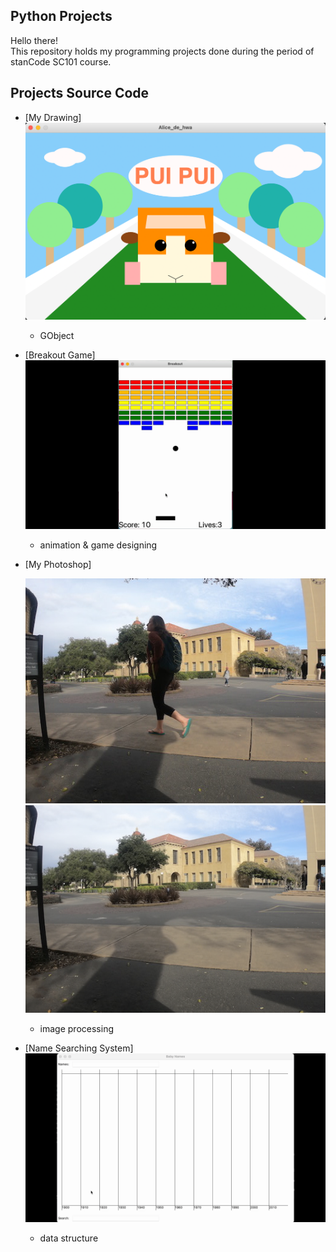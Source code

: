 ## Python Projects
Hello there!\
This repository holds my programming projects done during the period of stanCode SC101 course.

## Projects Source Code
* [My Drawing]
  ![image](https://github.com/alicejuancc/pythonProject/blob/main/pic/drawing.png)
  * GObject
    
* [Breakout Game]
  ![image](https://github.com/alicejuancc/pythonProject/blob/main/pic/breakOut.gif)
  * animation & game designing

* [My Photoshop]
  
  ![image](https://github.com/alicejuancc/pythonProject/blob/main/pic/photoshop_old.jpg)
  ![image](https://github.com/alicejuancc/pythonProject/blob/main/pic/photoshop_new.png)
  * image processing

* [Name Searching System]
  ![image](https://github.com/alicejuancc/pythonProject/blob/main/pic/babyname.gif)
  * data structure

